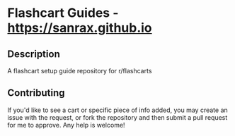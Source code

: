 # Flashcart Guides - https://sanrax.github.io

## Description
A flashcart setup guide repository for r/flashcarts

## Contributing
If you'd like to see a cart or specific piece of info added, you may create an issue with the request, or fork the repository and then submit a pull request for me to approve. Any help is welcome!
